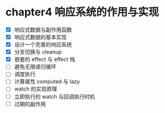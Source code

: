 # chapter4 响应系统的作用与实现

- [x] 响应式数据与副作用函数
- [x] 响应式数据的基本实现
- [x] 设计一个完善的响应系统
- [x] 分支切换与 cleanup
- [x] 嵌套的 effect 与 effect 栈
- [ ] 避免无限递归循环
- [ ] 调度执行
- [ ] 计算属性 computed 与 lazy
- [ ] watch 的实现原理
- [ ] 立即执行的 watch 与回调执行时机
- [ ] 过期的副作用